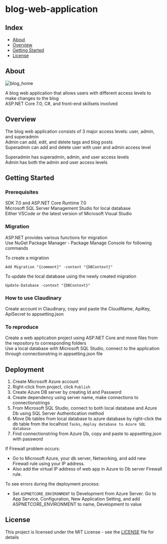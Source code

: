 # blog-web-application

## Index
  
  - [About](#About) 
  - [Overview](#Overview)
  - [Getting Started](#getting-started)
  - [License](#license)


## About  
![blog_home](https://user-images.githubusercontent.com/66958352/234617393-417b8410-ffae-49d1-97fe-63bae162bfae.png)

A blog web application that allows users with different access levels to make changes to the blog  
ASP.NET Core 7.0, C#, and front-end skillsets involved  

## Overview

The blog web application consists of 3 major access levels: user, admin, and superadmin  
Admin can add, edit, and delete tags and blog posts  
Superadmin can add and delete user with user and admin access level  

Superadmin has superadmin, admin, and user access levels  
Admin has both the admin and user access levels  


## Getting Started

### Prerequisites

SDK 7.0 and ASP.NET Core Runtime 7.0  
Microsoft SQL Server Management Studio for local database  
Either VSCode or the latest version of Microsoft Visual Studio  

### Migration

ASP.NET provides various functions for migration  
Use NuGet Package Manager - Package Manage Console for following commands

To create a migration  
```
Add Migration "{comment}" -context "{DBContext}"
```

To update the local database using the newly created migration
```
Update-Database -context "{DBContext}"
```

### How to use Claudinary

Create account in Claudinary, copy and paste the CloudName, ApiKey, ApiSecret to appsetting.json  

### To reproduce

Create a web application project using ASP.NET Core and move files from the repository to corresponding folders   
Use a local database with Microsoft SQL Studio, connect to the application through connectionstring in appsetting.json file   


## Deployment  

1. Create Microsoft Azure account
2. Right-click from project, click `Publish`
3. Create Azure DB server by creating Id and Password
4. Create dependency using server name, make connections to connectionstrings
5. From Microsoft SQL Studio, connect to both local database and Azure Db using SQL Server Authentication method
6. Move Db tables from local database to azure database by right-click the db table from the localhost `Tasks`, `deploy database to Azure SQL database`  
7. Find connectionstring from Azure Db, copy and paste to appsetting.json with password

If Firewall problem occurs:
*  Go to Microsoft Azure, your db server, Networking, and add new Firewall rule using your IP address.
*  Also add the virtual IP address of web app in Azure to Db server Firewall rule.  

To see errors during the deployment process:
* Set `ASPNETCORE_ENVIRONMENT` to Development from Azure Server. Go to App Service, Configuration, New Application Setting, and add ASPNETCORE_ENVIRONMENT to name, Development to value


## License

This project is licensed under the MIT License - see the [LICENSE](LICENSE) file for details
